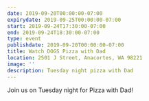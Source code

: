 ```yaml
---
date: 2019-09-20T00:00:00-07:00
expirydate: 2019-09-25T00:00:00-07:00
start: 2019-09-24T17:30:00-07:00
end: 2019-09-24T18:30:00-07:00
type: event
publishdate: 2019-09-20T00:00:00-07:00
title: Watch DOGS Pizza with Dad
location: 2501 J Street, Anacortes, WA 98221
image: ''
description: Tuesday night pizza with Dad
---
```


Join us on Tuesday night for Pizza with Dad!